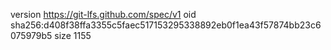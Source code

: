 version https://git-lfs.github.com/spec/v1
oid sha256:d408f38ffa3355c5faec517153295338892eb0f1ea43f57874bb23c6075979b5
size 1155
